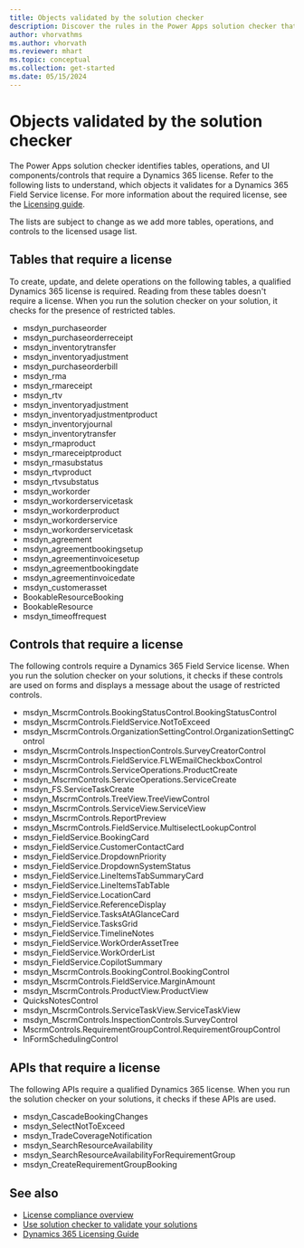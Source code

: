 ```yaml
---
title: Objects validated by the solution checker
description: Discover the rules in the Power Apps solution checker that identify tables, operations, and UI components requiring a Dynamics 365 license.
author: vhorvathms
ms.author: vhorvath
ms.reviewer: mhart
ms.topic: conceptual
ms.collection: get-started
ms.date: 05/15/2024
---
```


# Objects validated by the solution checker

The Power Apps solution checker identifies tables, operations, and UI components/controls that require a Dynamics 365 license. Refer to the following lists to understand, which objects it validates for a Dynamics 365 Field Service license. For more information about the required license, see the [Licensing guide](https://go.microsoft.com/fwlink/?LinkId=866544&clcid=0x409).

The lists are subject to change as we add more tables, operations, and controls to the licensed usage list.

## Tables that require a license

To create, update, and delete operations on the following tables, a qualified Dynamics 365 license is required. Reading from these tables doesn't require a license. When you run the solution checker on your solution, it checks for the presence of restricted tables.

- msdyn_purchaseorder
- msdyn_purchaseorderreceipt
- msdyn_inventorytransfer
- msdyn_inventoryadjustment
- msdyn_purchaseorderbill
- msdyn_rma
- msdyn_rmareceipt
- msdyn_rtv
- msdyn_inventoryadjustment
- msdyn_inventoryadjustmentproduct
- msdyn_inventoryjournal
- msdyn_inventorytransfer
- msdyn_rmaproduct
- msdyn_rmareceiptproduct
- msdyn_rmasubstatus
- msdyn_rtvproduct
- msdyn_rtvsubstatus
- msdyn_workorder
- msdyn_workorderservicetask
- msdyn_workorderproduct
- msdyn_workorderservice
- msdyn_workorderservicetask
- msdyn_agreement
- msdyn_agreementbookingsetup
- msdyn_agreementinvoicesetup
- msdyn_agreementbookingdate
- msdyn_agreementinvoicedate
- msdyn_customerasset
- BookableResourceBooking
- BookableResource  
- msdyn_timeoffrequest

## Controls that require a license

The following controls require a Dynamics 365 Field Service license. When you run the solution checker on your solutions, it checks if these controls are used on forms and displays a message about the usage of restricted controls.

- msdyn_MscrmControls.BookingStatusControl.BookingStatusControl
- msdyn_MscrmControls.FieldService.NotToExceed
- msdyn_MscrmControls.OrganizationSettingControl.OrganizationSettingControl
- msdyn_MscrmControls.InspectionControls.SurveyCreatorControl
- msdyn_MscrmControls.FieldService.FLWEmailCheckboxControl
- msdyn_MscrmControls.ServiceOperations.ProductCreate
- msdyn_MscrmControls.ServiceOperations.ServiceCreate
- msdyn_FS.ServiceTaskCreate
- msdyn_MscrmControls.TreeView.TreeViewControl
- msdyn_MscrmControls.ServiceView.ServiceView
- msdyn_MscrmControls.ReportPreview
- msdyn_MscrmControls.FieldService.MultiselectLookupControl
- msdyn_FieldService.BookingCard
- msdyn_FieldService.CustomerContactCard
- msdyn_FieldService.DropdownPriority
- msdyn_FieldService.DropdownSystemStatus
- msdyn_FieldService.LineItemsTabSummaryCard
- msdyn_FieldService.LineItemsTabTable
- msdyn_FieldService.LocationCard
- msdyn_FieldService.ReferenceDisplay
- msdyn_FieldService.TasksAtAGlanceCard
- msdyn_FieldService.TasksGrid
- msdyn_FieldService.TimelineNotes
- msdyn_FieldService.WorkOrderAssetTree
- msdyn_FieldService.WorkOrderList
- msdyn_FieldService.CopilotSummary
- msdyn_MscrmControls.BookingControl.BookingControl
- msdyn_MscrmControls.FieldService.MarginAmount
- msdyn_MscrmControls.ProductView.ProductView
- QuicksNotesControl
- msdyn_MscrmControls.ServiceTaskView.ServiceTaskView
- msdyn_MscrmControls.InspectionControls.SurveyControl
- MscrmControls.RequirementGroupControl.RequirementGroupControl
- InFormSchedulingControl

## APIs that require a license

The following APIs require a qualified Dynamics 365 license. When you run the solution checker on your solutions, it checks if these APIs are used.

- msdyn_CascadeBookingChanges
- msdyn_SelectNotToExceed
- msdyn_TradeCoverageNotification
- msdyn_SearchResourceAvailability
- msdyn_SearchResourceAvailabilityForRequirementGroup
- msdyn_CreateRequirementGroupBooking

## See also

- [License compliance overview](license-compliance-overview.md)
- [Use solution checker to validate your solutions](/power-apps/maker/data-platform/use-powerapps-checker)
- [Dynamics 365 Licensing Guide](https://go.microsoft.com/fwlink/?LinkId=866544&clcid=0x409)
